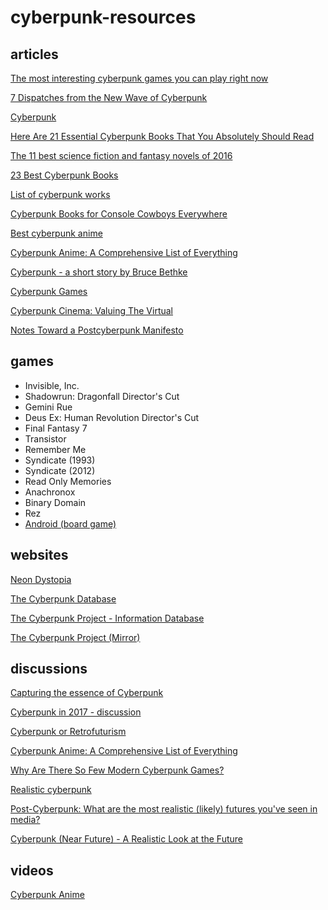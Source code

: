 # cyberpunk-resources

## articles

[The most interesting cyberpunk games you can play right now](http://www.gamesradar.com/best-cyberpunk-games/)

[7 Dispatches from the New Wave of Cyberpunk](https://www.barnesandnoble.com/blog/sci-fi-fantasy/7-dispatches-new-wave-cyberpunk/)

[Cyberpunk](https://www.goodreads.com/genres/cyberpunk)

[Here Are 21 Essential Cyberpunk Books That You Absolutely Should Read](https://www.gizmodo.com.au/2016/01/the-essential-cyberpunk-reading-list/)

[The 11 best science fiction and fantasy novels of 2016](https://www.theverge.com/2016/12/28/13792040/sci-fi-fantasy-book-year-in-review-best-of-2016)

[23 Best Cyberpunk Books](https://best-sci-fi-books.com/23-best-cyberpunk-books/)

[List of cyberpunk works](https://en.wikipedia.org/wiki/List_of_cyberpunk_works)

[Cyberpunk Books for Console Cowboys Everywhere](https://theportalist.com/cyberpunk-books-for-console-cowboys-everywhere)

[Best cyberpunk anime](http://www.anime-planet.com/anime/tags/cyberpunk)

[Cyberpunk Anime: A Comprehensive List of Everything](https://www.exolymph.news/2016/06/04/cyberpunk-anime-comprehensive-list/)

[Cyberpunk - a short story by Bruce Bethke](http://www.infinityplus.co.uk/stories/cpunk.htm)

[Cyberpunk Games](http://lateblt.tripod.com/cybgames.htm)

[Cyberpunk Cinema: Valuing The Virtual](https://the-artifice.com/cyberpunk-cinema/)

[Notes Toward a Postcyberpunk Manifesto](https://news.slashdot.org/story/99/10/08/2123255/notes-toward-a-postcyberpunk-manifesto)

## games

* Invisible, Inc.
* Shadowrun: Dragonfall Director's Cut
* Gemini Rue
* Deus Ex: Human Revolution Director's Cut
* Final Fantasy 7
* Transistor
* Remember Me
* Syndicate (1993)
* Syndicate (2012)
* Read Only Memories
* Anachronox
* Binary Domain
* Rez
* [Android (board game)](https://en.wikipedia.org/wiki/Android_(board_game))

## websites

[Neon Dystopia](https://www.neondystopia.com/)

[The Cyberpunk Database](https://cyberpunkdatabase.net/)

[The Cyberpunk Project - Information Database](http://project.cyberpunk.ru/idb/)

[The Cyberpunk Project (Mirror)](http://irc.liber-mundi.org/cp_project.php?lng=us)

## discussions

[Capturing the essence of Cyberpunk](https://scifi.stackexchange.com/questions/2383/capturing-the-essence-of-cyberpunk/2384)

[Cyberpunk in 2017 - discussion](https://www.reddit.com/r/Cyberpunk/comments/6d0vxo/cyberpunk_in_2017_discussion/)

[Cyberpunk or Retrofuturism](https://www.reddit.com/r/RetroFuturism/comments/64i5p2/cyberpunk_or_retrofuturism/)

[Cyberpunk Anime: A Comprehensive List of Everything](https://www.reddit.com/r/Cyberpunk/comments/4mlbci/cyberpunk_anime_a_comprehensive_list_of_everything/)

[Why Are There So Few Modern Cyberpunk Games?](https://www.reddit.com/r/Games/comments/2gh33s/why_are_there_so_few_modern_cyberpunk_games/)

[Realistic cyberpunk](https://www.reddit.com/r/suggestmeabook/comments/2tmund/realistic_cyberpunk/)

[Post-Cyberpunk: What are the most realistic (likely) futures you've seen in media?](https://www.reddit.com/r/Cyberpunk/comments/4e2bnv/postcyberpunk_what_are_the_most_realistic_likely/)

[Cyberpunk (Near Future) - A Realistic Look at the Future ](http://www.giantitp.com/forums/showthread.php?367867-Cyberpunk-Near-Future-A-Realistic-Look-at-the-Future)

## videos

[Cyberpunk Anime](https://www.youtube.com/watch?v=23HPiGe6WW4)
